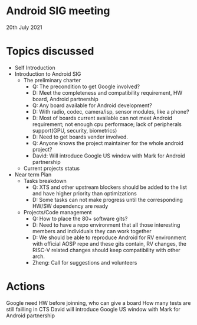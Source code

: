 # Android SIG meeting
20th July 2021

# Topics discussed

- Self Introduction
- Introduction to Android SIG
  - The preliminary charter
    - Q: The precondition to get Google involved?
    - D: Meet the completeness and compatibility requirement, HW board, Android partnership
    - Q: Any board available for Android development?
    - D: With radio, codec, camera/isp, sensor modules, like a phone?
    - D: Most of boards current available can not meet Android requirement; not enough cpu performace; lack of peripherals support(GPU, security, biometrics)
    - D: Need to get boards vender involved.
    - Q: Anyone knows the project maintainer for the whole android project?
    - David: Will introduce Google US window with Mark for Android partnership
  - Current projects status
- Near term Plan
  - Tasks breakdown
    - Q: XTS and other upstream blockers should be added to the list and have higher priority than optimizations
    - D: Some tasks can not make progress until the corresponding HW/SW dependency are ready
  - Projects/Code management
    - Q: How to place the 80+ software gits?
    - D: Need to have a repo environment that all those interesting members and individuals they can work together
    - D: We should be able to reproduce Android for RV environment with official AOSP repe and these gits contain, RV changes, the RISC-V related changes should keep compatibility with other arch.
    - Zheng: Call for suggestions and volunteers

# Actions
Google need HW before joinning, who can give a board
How many tests are still failling in CTS
David will introduce Google US window with Mark for Android partnership
